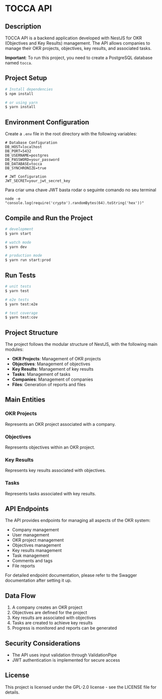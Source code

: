 # TOCCA API

## Description

TOCCA API is a backend application developed with NestJS for OKR (Objectives and Key Results) management. The API allows companies to manage their OKR projects, objectives, key results, and associated tasks.

**Important**: To run this project, you need to create a PostgreSQL database named `tocca`.

## Project Setup

```bash
# Install dependencies
$ npm install

# or using yarn
$ yarn install
```

## Environment Configuration

Create a `.env` file in the root directory with the following variables:

```
# Database Configuration
DB_HOST=localhost
DB_PORT=5432
DB_USERNAME=postgres
DB_PASSWORD=your_password
DB_DATABASE=tocca
DB_SYNCHRONIZE=true

# JWT Configuration
JWT_SECRET=your_jwt_secret_key
```

Para criar uma chave JWT basta rodar o seguinte comando no seu terminal
```
node -e "console.log(require('crypto').randomBytes(64).toString('hex'))"
```

## Compile and Run the Project

```bash
# development
$ yarn start

# watch mode
$ yarn dev

# production mode
$ yarn run start:prod
```

## Run Tests

```bash
# unit tests
$ yarn test

# e2e tests
$ yarn test:e2e

# test coverage
$ yarn test:cov
```

## Project Structure

The project follows the modular structure of NestJS, with the following main modules:

- **OKR Projects**: Management of OKR projects
- **Objectives**: Management of objectives
- **Key Results**: Management of key results
- **Tasks**: Management of tasks
- **Companies**: Management of companies
- **Files**: Generation of reports and files

## Main Entities

### OKR Projects
Represents an OKR project associated with a company.

### Objectives
Represents objectives within an OKR project.

### Key Results
Represents key results associated with objectives.

### Tasks
Represents tasks associated with key results.

## API Endpoints

The API provides endpoints for managing all aspects of the OKR system:

- Company management
- User management
- OKR project management
- Objectives management
- Key results management
- Task management
- Comments and tags
- File reports

For detailed endpoint documentation, please refer to the Swagger documentation after setting it up.

## Data Flow

1. A company creates an OKR project
2. Objectives are defined for the project
3. Key results are associated with objectives
4. Tasks are created to achieve key results
5. Progress is monitored and reports can be generated

## Security Considerations

- The API uses input validation through ValidationPipe
- JWT authentication is implemented for secure access

## License

This project is licensed under the GPL-2.0 license - see the LICENSE file for details.
